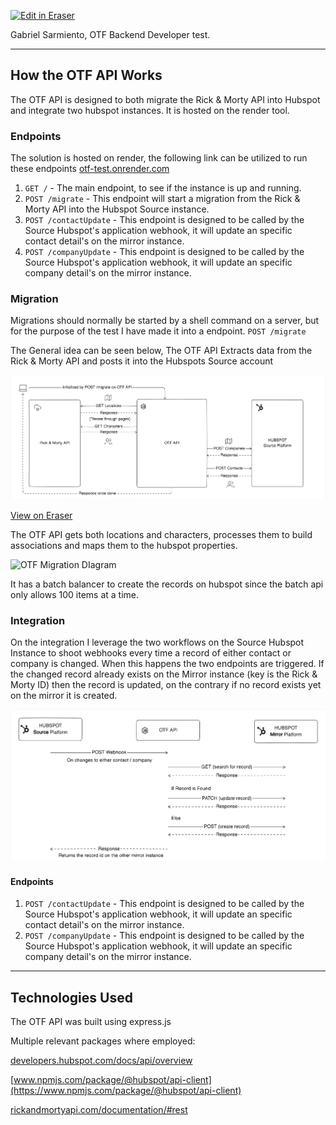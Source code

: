 <p><a target="_blank" href="https://app.eraser.io/workspace/KYdxoBrgBap2CP6eQmC2" id="edit-in-eraser-github-link"><img alt="Edit in Eraser" src="https://firebasestorage.googleapis.com/v0/b/second-petal-295822.appspot.com/o/images%2Fgithub%2FOpen%20in%20Eraser.svg?alt=media&amp;token=968381c8-a7e7-472a-8ed6-4a6626da5501"></a></p>

Gabriel Sarmiento, OTF Backend Developer test.

---

## How the OTF API Works
The OTF API is designed to both migrate the Rick & Morty API into Hubspot and integrate two hubspot instances. It is hosted on the render tool.

### Endpoints
The solution is hosted on render, the following link can be utilized to run these endpoints [﻿otf-test.onrender.com](https://otf-test.onrender.com/) 

1. `GET /`  - The main endpoint, to see if the instance is up and running.
2. `POST /migrate` - This endpoint will start a migration from the Rick & Morty API into the Hubspot Source instance.
3. `POST /contactUpdate` - This endpoint is designed to be called by the Source Hubspot's application webhook, it will update an specific contact detail's on the mirror instance.
4. `POST /companyUpdate` - This endpoint is designed to be called by the Source Hubspot's application webhook, it will update an specific company detail's on the mirror instance.
### Migration
Migrations should normally be started by a shell command on a server, but for the purpose of the test I have made it into a endpoint. `POST /migrate` 

The General idea can be seen below, The OTF API Extracts data from the Rick & Morty API and posts it into the Hubspots Source account

![Migration Diagram](/.eraser/KYdxoBrgBap2CP6eQmC2___q6qlbL6mFhMEOI5uxTMlimftZCM2___---figure---4b5hXrXG0VeF40GTh7j5R---figure---o2X-eR3i2cBpZqfmP5ea8w.png "Migration Diagram")

[﻿View on Eraser](https://app.eraser.io/workspace/KYdxoBrgBap2CP6eQmC2?elements=o2X-eR3i2cBpZqfmP5ea8w) 

The OTF API gets both locations and characters, processes them to build associations and maps them to the hubspot properties.

![OTF Migration DIagram](undefined "OTF Migration DIagram")

It has a batch balancer to create the records on hubspot since the batch api only allows 100 items at a time.

### Integration
On the integration I leverage the two workflows on the Source Hubspot Instance to shoot webhooks every time a record of either contact or company is changed. When this happens the two endpoints are triggered. If the changed record already exists on the Mirror instance (key is the Rick & Morty ID) then the record is updated, on the contrary if no record exists yet on the mirror it is created.

![Integration Diagram](/.eraser/KYdxoBrgBap2CP6eQmC2___q6qlbL6mFhMEOI5uxTMlimftZCM2___---figure---Z4qbgiIs0FVlJ0RTwT_pZ---figure---ka0Yhxkeq_AST1mnv3S1UQ.png "Integration Diagram")

#### Endpoints
1. `POST /contactUpdate` - This endpoint is designed to be called by the Source Hubspot's application webhook, it will update an specific contact detail's on the mirror instance.
2. `POST /companyUpdate` - This endpoint is designed to be called by the Source Hubspot's application webhook, it will update an specific company detail's on the mirror instance.
---

## Technologies Used
The OTF API was built using express.js 

Multiple relevant packages where employed:

[﻿developers.hubspot.com/docs/api/overview](https://developers.hubspot.com/docs/api/overview) 

[﻿www.npmjs.com/package/@hubspot/api-client](https://www.npmjs.com/package/@hubspot/api-client) 

[﻿rickandmortyapi.com/documentation/#rest](https://rickandmortyapi.com/documentation/#rest) 






<!--- Eraser file: https://app.eraser.io/workspace/KYdxoBrgBap2CP6eQmC2 --->